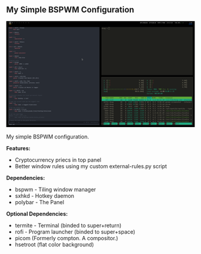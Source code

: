 My Simple BSPWM Configuration
---

![Screenshot](screenshot.png)

My simple BSPWM configuration.

**Features:**

- Cryptocurrency priecs in top panel
- Better window rules using my custom external-rules.py script

**Dependencies:**

- bspwm - Tiling window manager
- sxhkd - Hotkey daemon
- polybar - The Panel

**Optional Dependencies:**

- termite - Terminal (binded to super+return)
- rofi - Program launcher (binded to super+space)
- picom (Formerly compton. A compositor.)
- hsetroot (flat color background)
